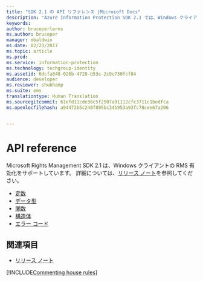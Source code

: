```yaml
---
title: "SDK 2.1 の API リファレンス |Microsoft Docs"
description: "Azure Information Protection SDK 2.1 では、Windows クライアントの RMS 有効化をサポートしています。"
keywords: 
author: bruceperlerms
ms.author: bruceper
manager: mbaldwin
ms.date: 02/23/2017
ms.topic: article
ms.prod: 
ms.service: information-protection
ms.technology: techgroup-identity
ms.assetid: 6dcfa840-026b-4728-b53c-2c9c730fcf84
audience: developer
ms.reviewer: shubhamp
ms.suite: ems
translationtype: Human Translation
ms.sourcegitcommit: 61efd11cde36c5f2507a91112cfc3711c1bedfca
ms.openlocfilehash: a94472b5c240f895bc34b953a93fc78cee67a206


---
```


# <a name="api-reference"></a>API reference

Microsoft Rights Management SDK 2.1 は、Windows クライアントの RMS 有効化をサポートしています。 詳細については、[リリース ノート](release-notes-rtm.md)を参照してください。
- [定数](https://msdn.microsoft.com/library/hh535291.aspx)
- [データ型](https://msdn.microsoft.com/library/hh535288.aspx)
- [関数](https://msdn.microsoft.com/library/hh535289.aspx)
- [構造体](https://msdn.microsoft.com/library/hh535294.aspx)
- [エラー コード](https://msdn.microsoft.com/library/hh535248.aspx)



## <a name="related-topics"></a>関連項目

* [リリース ノート](release-notes-rtm.md)

[!INCLUDE[Commenting house rules](../includes/houserules.md)]


<!--HONumber=Jan17_HO4-->


